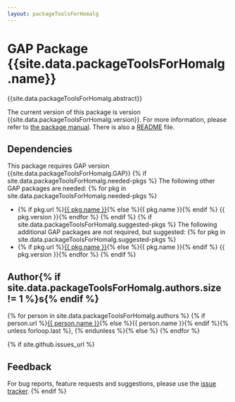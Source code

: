 ```yaml
---
layout: packageToolsForHomalg
---
```


# GAP Package {{site.data.packageToolsForHomalg.name}}

{{site.data.packageToolsForHomalg.abstract}}

The current version of this package is version {{site.data.packageToolsForHomalg.version}}.
For more information, please refer to [the package manual]({{site.data.packageToolsForHomalg.doc-html}}).
There is also a [README](README) file.

## Dependencies

This package requires GAP version {{site.data.packageToolsForHomalg.GAP}}
{% if site.data.packageToolsForHomalg.needed-pkgs %}
The following other GAP packages are needed:
{% for pkg in site.data.packageToolsForHomalg.needed-pkgs %}
- {% if pkg.url %}<a href="{{ pkg.url }}">{{ pkg.name }}</a>{% else %}{{ pkg.name }}{% endif %} {{ pkg.version }}{% endfor %}
{% endif %}
{% if site.data.packageToolsForHomalg.suggested-pkgs %}
The following additional GAP packages are not required, but suggested:
{% for pkg in site.data.packageToolsForHomalg.suggested-pkgs %}
- {% if pkg.url %}<a href="{{ pkg.url }}">{{ pkg.name }}</a>{% else %}{{ pkg.name }}{% endif %} {{ pkg.version }}{% endfor %}
{% endif %}


## Author{% if site.data.packageToolsForHomalg.authors.size != 1 %}s{% endif %}
{% for person in site.data.packageToolsForHomalg.authors %}
{% if person.url %}<a href="{{ person.url }}">{{ person.name }}</a>{% else %}{{ person.name }}{% endif %}{% unless forloop.last %}, {% endunless %}{% else %}
{% endfor %}

{% if site.github.issues_url %}
## Feedback

For bug reports, feature requests and suggestions, please use the
[issue tracker]({{site.github.issues_url}}).
{% endif %}

